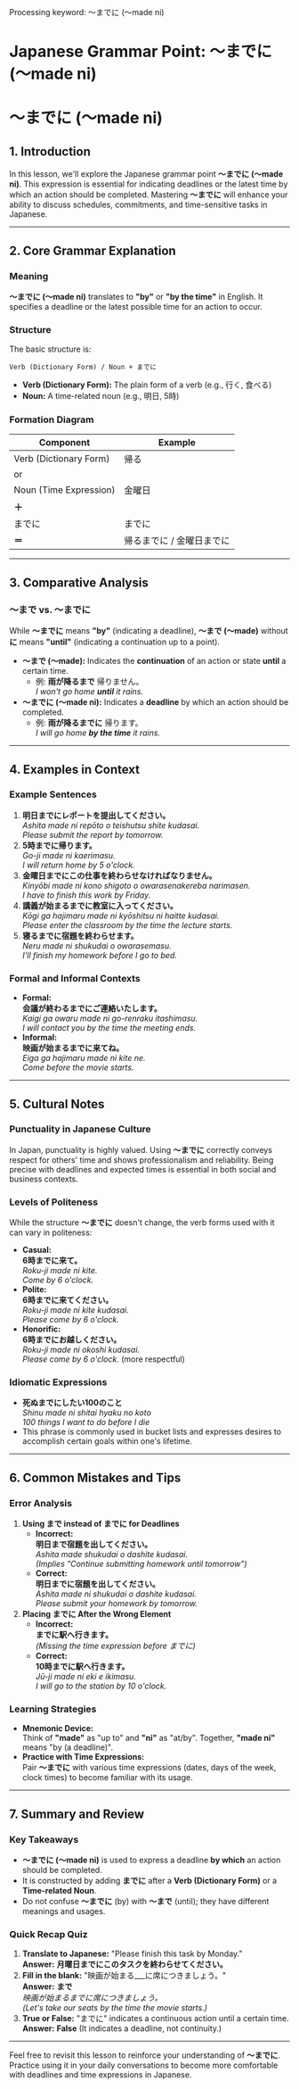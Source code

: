 Processing keyword: ～までに (〜made ni)
# Japanese Grammar Point: ～までに (〜made ni)
# ～までに (〜made ni)
## 1. Introduction
In this lesson, we'll explore the Japanese grammar point **～までに (〜made ni)**. This expression is essential for indicating deadlines or the latest time by which an action should be completed. Mastering **～までに** will enhance your ability to discuss schedules, commitments, and time-sensitive tasks in Japanese.

---
## 2. Core Grammar Explanation
### Meaning
**～までに (〜made ni)** translates to **"by"** or **"by the time"** in English. It specifies a deadline or the latest possible time for an action to occur.
### Structure
The basic structure is:
```plaintext
Verb (Dictionary Form) / Noun + までに
```
- **Verb (Dictionary Form):** The plain form of a verb (e.g., 行く, 食べる)
- **Noun:** A time-related noun (e.g., 明日, 5時)
### Formation Diagram
| Component                  | Example              |
|----------------------------|----------------------|
| Verb (Dictionary Form)     | 帰る                 |
| or                         |                      |
| Noun (Time Expression)     | 金曜日               |
| **＋**                     |                      |
| までに                     | までに               |
| **＝**                     | 帰るまでに / 金曜日までに |
---
## 3. Comparative Analysis
### ～まで vs. ～までに
While **～までに** means **"by"** (indicating a deadline), **～まで (〜made)** without **に** means **"until"** (indicating a continuation up to a point).
- **～まで (〜made):** Indicates the **continuation** of an action or state **until** a certain time.
  - 例: **雨が降るまで** 帰りません。  
    *I won't go home **until** it rains.*
- **～までに (〜made ni):** Indicates a **deadline** by which an action should be completed.
  - 例: **雨が降るまでに** 帰ります。  
    *I will go home **by the time** it rains.*
---
## 4. Examples in Context
### Example Sentences
1. **明日までにレポートを提出してください。**  
   *Ashita made ni repōto o teishutsu shite kudasai.*  
   *Please submit the report by tomorrow.*
2. **5時までに帰ります。**  
   *Go-ji made ni kaerimasu.*  
   *I will return home by 5 o'clock.*
3. **金曜日までにこの仕事を終わらせなければなりません。**  
   *Kinyōbi made ni kono shigoto o owarasenakereba narimasen.*  
   *I have to finish this work by Friday.*
4. **講義が始まるまでに教室に入ってください。**  
   *Kōgi ga hajimaru made ni kyōshitsu ni haitte kudasai.*  
   *Please enter the classroom by the time the lecture starts.*
5. **寝るまでに宿題を終わらせます。**  
   *Neru made ni shukudai o owarasemasu.*  
   *I'll finish my homework before I go to bed.*
### Formal and Informal Contexts
- **Formal:**  
  **会議が終わるまでにご連絡いたします。**  
  *Kaigi ga owaru made ni go-renraku itashimasu.*  
  *I will contact you by the time the meeting ends.*
- **Informal:**  
  **映画が始まるまでに来てね。**  
  *Eiga ga hajimaru made ni kite ne.*  
  *Come before the movie starts.*
---
## 5. Cultural Notes
### Punctuality in Japanese Culture
In Japan, punctuality is highly valued. Using **～までに** correctly conveys respect for others' time and shows professionalism and reliability. Being precise with deadlines and expected times is essential in both social and business contexts.
### Levels of Politeness
While the structure **～までに** doesn't change, the verb forms used with it can vary in politeness:
- **Casual:**  
  **6時までに来て。**  
  *Roku-ji made ni kite.*  
  *Come by 6 o'clock.*
- **Polite:**  
  **6時までに来てください。**  
  *Roku-ji made ni kite kudasai.*  
  *Please come by 6 o'clock.*
- **Honorific:**  
  **6時までにお越しください。**  
  *Roku-ji made ni okoshi kudasai.*  
  *Please come by 6 o'clock.* (more respectful)
### Idiomatic Expressions
- **死ぬまでにしたい100のこと**  
  *Shinu made ni shitai hyaku no koto*  
  *100 things I want to do before I die*
- This phrase is commonly used in bucket lists and expresses desires to accomplish certain goals within one's lifetime.
---
## 6. Common Mistakes and Tips
### Error Analysis
1. **Using まで instead of までに for Deadlines**
   - **Incorrect:**  
     **明日まで宿題を出してください。**  
     *Ashita made shukudai o dashite kudasai.*  
     *(Implies "Continue submitting homework until tomorrow")*
   - **Correct:**  
     **明日までに宿題を出してください。**  
     *Ashita made ni shukudai o dashite kudasai.*  
     *Please submit your homework by tomorrow.*
2. **Placing までに After the Wrong Element**
   - **Incorrect:**  
     **までに駅へ行きます。**  
     *(Missing the time expression before までに)*
   - **Correct:**  
     **10時までに駅へ行きます。**  
     *Jū-ji made ni eki e ikimasu.*  
     *I will go to the station by 10 o'clock.*
### Learning Strategies
- **Mnemonic Device:**  
  Think of **"made"** as "up to" and **"ni"** as "at/by". Together, **"made ni"** means "by (a deadline)".
- **Practice with Time Expressions:**  
  Pair **～までに** with various time expressions (dates, days of the week, clock times) to become familiar with its usage.
---
## 7. Summary and Review
### Key Takeaways
- **～までに (〜made ni)** is used to express a deadline **by which** an action should be completed.
- It is constructed by adding **までに** after a **Verb (Dictionary Form)** or a **Time-related Noun**.
- Do not confuse **～までに** (by) with **～まで** (until); they have different meanings and usages.
### Quick Recap Quiz
1. **Translate to Japanese:** "Please finish this task by Monday."  
   **Answer:** **月曜日までにこのタスクを終わらせてください。**
2. **Fill in the blank:** "映画が始まる___に席につきましょう。"  
   **Answer:** **まで**  
   *映画が始まるまでに席につきましょう。*  
   *(Let's take our seats by the time the movie starts.)*
3. **True or False:** "までに" indicates a continuous action until a certain time.  
   **Answer:** **False** (It indicates a deadline, not continuity.)
---
Feel free to revisit this lesson to reinforce your understanding of **～までに**. Practice using it in your daily conversations to become more comfortable with deadlines and time expressions in Japanese.
